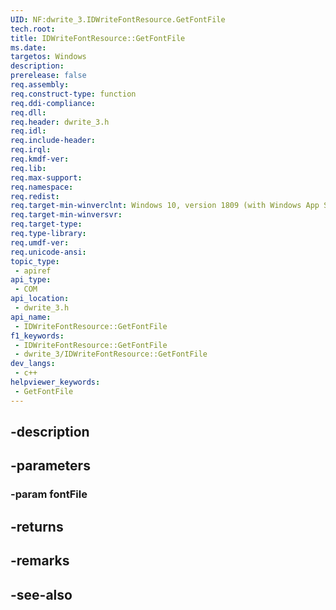 ```yaml
---
UID: NF:dwrite_3.IDWriteFontResource.GetFontFile
tech.root: 
title: IDWriteFontResource::GetFontFile
ms.date: 
targetos: Windows
description: 
prerelease: false
req.assembly: 
req.construct-type: function
req.ddi-compliance: 
req.dll: 
req.header: dwrite_3.h
req.idl: 
req.include-header: 
req.irql: 
req.kmdf-ver: 
req.lib: 
req.max-support: 
req.namespace: 
req.redist: 
req.target-min-winverclnt: Windows 10, version 1809 (with Windows App SDK 0.5 or later)
req.target-min-winversvr: 
req.target-type: 
req.type-library: 
req.umdf-ver: 
req.unicode-ansi: 
topic_type:
 - apiref
api_type:
 - COM
api_location:
 - dwrite_3.h
api_name:
 - IDWriteFontResource::GetFontFile
f1_keywords:
 - IDWriteFontResource::GetFontFile
 - dwrite_3/IDWriteFontResource::GetFontFile
dev_langs:
 - c++
helpviewer_keywords:
 - GetFontFile
---
```


## -description

## -parameters

### -param fontFile

## -returns

## -remarks

## -see-also

